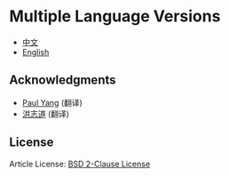 # Multiple Language Versions
* [中文](zh.md)
* [English](en.md)

## Acknowledgments

 - [Paul Yang](https://github.com/InfoHunter) (翻译)
 - [洪志道](https://github.com/hongzhidao) (翻译)

## License
Article License: [BSD 2-Clause License](http://nginx.org/LICENSE)
